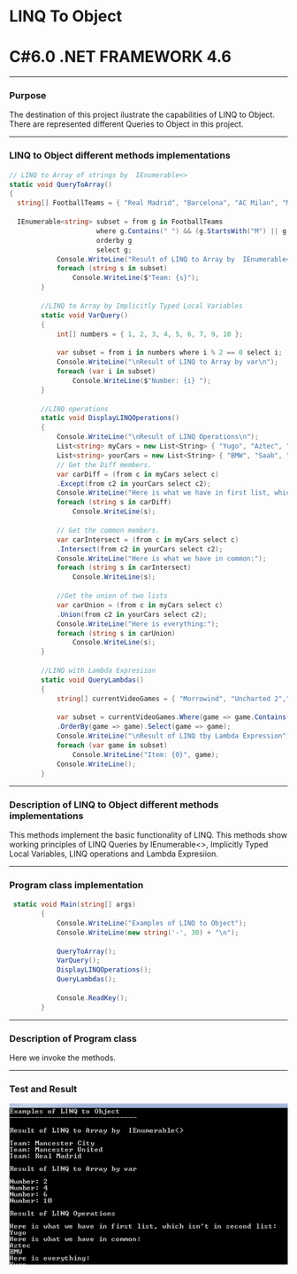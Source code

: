 # LINQ To Object
# C#6.0  .NET FRAMEWORK 4.6

----
### Purpose

The destination of this project ilustrate the capabilities of LINQ to Object. There are represented different Queries to Object in this project.

----

### LINQ to Object different methods implementations
```C#
// LINQ to Array of strings by  IEnumerable<>
static void QueryToArray()
{
  string[] FootballTeams = { "Real Madrid", "Barcelona", "AC Milan", "Mancester United", "Shirak", "Mancester City" };

  IEnumerable<string> subset = from g in FootballTeams
                      where g.Contains(" ") && (g.StartsWith("M") || g.StartsWith("R"))
                      orderby g
                      select g;
            Console.WriteLine("Result of LINQ to Array by  IEnumerable<>\n");
            foreach (string s in subset)
                Console.WriteLine($"Team: {s}");
        }

        //LINQ to Array by Implicitly Typed Local Variables  
        static void VarQuery()
        {
            int[] numbers = { 1, 2, 3, 4, 5, 6, 7, 9, 10 };

            var subset = from i in numbers where i % 2 == 0 select i;
            Console.WriteLine("\nResult of LINQ to Array by var\n");
            foreach (var i in subset)
                Console.WriteLine($"Number: {i} ");
        }

        //LINQ operations
        static void DisplayLINQOperations()
        {
            Console.WriteLine("\nResult of LINQ Operations\n");
            List<string> myCars = new List<String> { "Yugo", "Aztec", "BMW" };
            List<string> yourCars = new List<String> { "BMW", "Saab", "Aztec" };
            // Get the Diff members.
            var carDiff = (from c in myCars select c)
            .Except(from c2 in yourCars select c2);
            Console.WriteLine("Here is what we have in first list, which isn't in second list:");
            foreach (string s in carDiff)
                Console.WriteLine(s);

            // Get the common members.
            var carIntersect = (from c in myCars select c)
            .Intersect(from c2 in yourCars select c2);
            Console.WriteLine("Here is what we have in common:");
            foreach (string s in carIntersect)
                Console.WriteLine(s);

            //Get the union of two lists
            var carUnion = (from c in myCars select c)
            .Union(from c2 in yourCars select c2);
            Console.WriteLine("Here is everything:");
            foreach (string s in carUnion)
                Console.WriteLine(s);
        }

        //LINQ with Lambda Expresiion
        static void QueryLambdas()
        {
            string[] currentVideoGames = { "Morrowind", "Uncharted 2","Fallout 3", "Daxter", "System Shock 2"};
       
            var subset = currentVideoGames.Where(game => game.Contains(" "))
            .OrderBy(game => game).Select(game => game);
            Console.WriteLine("\nResult of LINQ tby Lambda Expression");
            foreach (var game in subset)
                Console.WriteLine("Item: {0}", game);
            Console.WriteLine();
        }
```
----

### Description of LINQ to Object different methods implementations
This methods implement the basic functionality of LINQ. This methods show working principles of LINQ Queries by IEnumerable<>, Implicitly Typed Local Variables, LINQ operations and Lambda Expresiion.

----

### Program class implementation
```C#
 static void Main(string[] args)
        {
            Console.WriteLine("Examples of LINQ to Object");
            Console.WriteLine(new string('-', 30) + "\n");

            QueryToArray();
            VarQuery();
            DisplayLINQOperations();
            QueryLambdas();

            Console.ReadKey();
        }
```
----

### Description of Program class

Here we invoke the methods.

----

### Test and Result
![N|Solid](https://github.com/shtigran/LINQ-To-Object/blob/master/LINQ.png)


